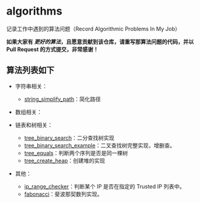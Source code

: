 # algorithms

记录工作中遇到的算法问题（Record Algorithmic Problems In My Job）

**如果大家有 *更好的算法*，且愿意贡献到该仓库，请重写那算法问题的代码，并以 Pull Request 的方式提交，非常感谢！**

## 算法列表如下

- 字符串相关：
  
  - [string_simplify_path](https://github.com/charleslxh/algorithms/blob/master/string_simplify_path.md)：简化路径

- 数组相关：

- 链表和树相关：
  
  - [tree_binary_search](https://github.com/charleslxh/algorithms/blob/master/tree_binary_search.md)：二分查找树实现
  - [tree_binary_search_example](https://github.com/charleslxh/algorithms/blob/master/tree_binary_search_example.md)：二叉查找树完整实现，增删查。
  - [tree_equals](https://github.com/charleslxh/algorithms/blob/master/tree_equals.md)：判断两个序列是否是同一棵树
  - [tree_create_heap](https://github.com/charleslxh/algorithms/blob/master/tree_create_heap.md)：创建堆的实现

- 其他：

  - [ip_range_checker](https://github.com/charleslxh/algorithms/blob/master/ip_range_checker.md)：判断某个 IP 是否在指定的 Trusted IP 列表中。
  - [fabonacci](https://github.com/charleslxh/algorithms/blob/master/fabonacci.md)：斐波那契数列实现。

